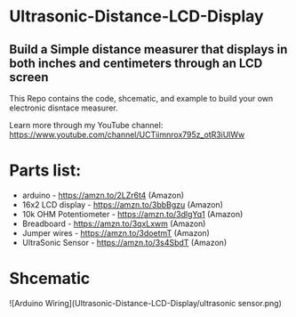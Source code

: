 # Ultrasonic-Distance-LCD-Display


## Build a Simple distance measurer that displays in both inches and centimeters through an LCD screen

This Repo contains the code, shcematic, and example to build your own electronic disntace measurer. 

Learn more through my YouTube channel: https://www.youtube.com/channel/UCTiimnrox795z_otR3iUlWw

# Parts list: 
 - arduino - https://amzn.to/2LZr6t4 (Amazon)
 - 16x2 LCD display - https://amzn.to/3bbBgzu (Amazon)
 - 10k OHM Potentiometer - https://amzn.to/3dlgYq1 (Amazon)
 - Breadboard - https://amzn.to/3qxLxwm (Amazon)
 - Jumper wires - https://amzn.to/3doetmT (Amazon)
 - UltraSonic Sensor - https://amzn.to/3s4SbdT (Amazon)
 

# Shcematic
![Arduino Wiring](Ultrasonic-Distance-LCD-Display/ultrasonic sensor.png)
